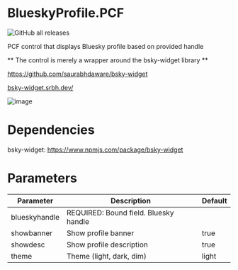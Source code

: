 # BlueskyProfile.PCF
![GitHub all releases](https://img.shields.io/github/downloads/drivardxrm/BlueskyProfile.PCF/total)

PCF control that displays Bluesky profile based on provided handle

** The control is merely a wrapper around the bsky-widget library **

https://github.com/saurabhdaware/bsky-widget

[bsky-widget.srbh.dev/](https://bsky-widget.srbh.dev/)

![image](https://github.com/user-attachments/assets/4f1580db-8786-4d21-8072-1ce74d8e9d05)

# Dependencies
bsky-widget: https://www.npmjs.com/package/bsky-widget 

# Parameters
| Parameter         | Description                                                                                  | Default     |
|-------------------|----------------------------------------------------------------------------------------------|----------   |
| blueskyhandle  | REQUIRED: Bound field. Bluesky handle                             |             |
| showbanner  | Show profile banner  |     true        |
| showdesc  | Show profile description  |     true        |
| theme    | Theme (light, dark, dim)    | light |

